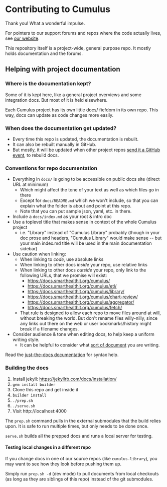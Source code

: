# Contributing to Cumulus

Thank you! What a wonderful impulse.

For pointers to our support forums and repos where the code actually lives,
see [our website](https://docs.smarthealthit.org/cumulus/support.html).

This repository itself is a project-wide, general purpose repo.
It mostly holds documentation and the forums.

## Helping with project documentation

### Where is the documentation kept?

Some of it is kept here, like a general project overviews and some integration docs.
But most of it is held elsewhere.

Each Cumulus project has its own little docs/ fiefdom in its own repo.
This way, docs can update as code changes more easily.

### When does the documentation get updated?

- Every time this repo is updated, the documentation is rebuilt.
- It can also be rebuilt manually in GitHub.
- But mostly, it will be updated when other project repos
  [send it a GitHub event](https://github.com/smart-on-fhir/cumulus-library/blob/main/.github/workflows/pages.yaml),
  to rebuild docs.

### Conventions for repo documentation
- Everything in `docs/` is going to be accessible on public docs site (direct URL at minimum)
  - Which might affect the tone of your text as well as which files go in there
  - Except for `docs/README.md` which we won't include, so that you can explain what the
    folder is about and point at this repo.
  - Note that you can put sample json, yaml, etc. in there.
- Include a `docs/index.md` as your root & intro doc
- Use a toplevel title that makes sense in context of the whole Cumulus project
  - i.e. "Library" instead of "Cumulus Library" probably (though in your doc prose and headers,
    "Cumulus Library" would make sense -- but your main index.md title will be used in the main
    documentation sidebar)
- Use caution when linking:
  - When linking to _code_, use absolute links
  - When linking to other docs _inside_ your repo, use relative links
  - When linking to other docs _outside_ your repo, only link to the following URLs,
    that we promise will exist:
    - https://docs.smarthealthit.org/cumulus/
    - https://docs.smarthealthit.org/cumulus/etl/
    - https://docs.smarthealthit.org/cumulus/library/
    - https://docs.smarthealthit.org/cumulus/chart-review/
    - https://docs.smarthealthit.org/cumulus/aggregator/
    - https://docs.smarthealthit.org/cumulus/fetch/
  - That rule is designed to allow each repo to move files around at will, without breaking the
    world. But don't rename files willy-nilly, since any links out there on the web or user
    bookmarks/history might break if a filename changes.
- Consider audience & tone when editing docs, to help keep a uniform writing style.
  - It can be helpful to consider what [sort of document](https://diataxis.fr/) you
    are writing.

Read the [just-the-docs documentation](https://just-the-docs.github.io/just-the-docs/)
for syntax help.

### Building the docs

1. Install jekyll: https://jekyllrb.com/docs/installation/
1. `gem install builder`
1. Clone this repo and get inside it
1. `builder install`
1. `./prep.sh`
1. `./serve.sh`
1. Visit http://localhost:4000

The `prep.sh` command pulls in the external submodules that the build relies upon.
It is safe to run multiple times, but only needs to be done once.

`serve.sh` builds all the prepped docs and runs a local server for testing.

#### Testing local changes in a different repo

If you change docs in one of our source repos (like `cumulus-library`),
you may want to see how they look before pushing them up.

Simply run `prep.sh -d` (dev mode) to pull documents from local checkouts
(as long as they are siblings of this repo) instead of the git submodules.
